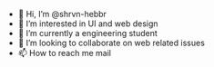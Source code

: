 - 👋 Hi, I’m @shrvn-hebbr
- 👀 I’m interested in UI and web design
- 🌱 I’m currently a engineering student
- 💞️ I’m looking to collaborate on web related issues
- 📫 How to reach me mail

<!---
shrvn-hebbr/shrvn-hebbr is a ✨ special ✨ repository because its `README.md` (this file) appears on your GitHub profile.
You can click the Preview link to take a look at your changes.
--->
